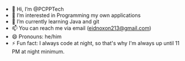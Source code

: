 - 👋 Hi, I’m @PCPPTech
- 👀 I’m interested in Programming my own applications
- 🌱 I’m currently learning Java and git
- 📫 You can reach me via email (eidnoxon213@gmail.com)
- 😄 Pronouns: he/him
- ⚡ Fun fact: I always code at night, so that's why I'm always up until 11 PM at night minimum.

<!---
PCPPTech/PCPPTech is a ✨ special ✨ repository because its `README.md` (this file) appears on your GitHub profile.
You can click the Preview link to take a look at your changes.
--->
